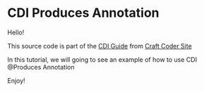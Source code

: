 # CDI Produces Annotation

Hello! 

This source code is part of the [CDI Guide](http://craft-coder.com/cdi-produces-annotation-java-tutorial/) from [Craft Coder Site](http://craft-coder.com/)

In this tutorial, we will going to see an example of how to use CDI @Produces Annotation

Enjoy!
